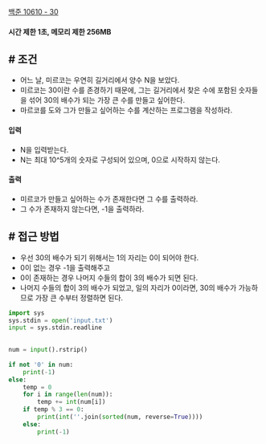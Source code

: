 
[백준 10610 - 30](https://www.acmicpc.net/problem/10610)


#### **시간 제한 1초, 메모리 제한 256MB**


## **# 조건**

- 어느 날, 미르코는 우연히 길거리에서 양수 N을 보았다.
- 미르코는 30이란 수를 존경하기 때문에, 그는 길거리에서 찾은 수에 포함된 숫자들을 섞어 30의 배수가 되는 가장 큰 수를 만들고 싶어한다.
- 마르코를 도와 그가 만들고 싶어하는 수를 계산하는 프로그램을 작성하라.


#### **입력**
- N을 입력받는다.
- N는 최대 10^5개의 숫자로 구성되어 있으며, 0으로 시작하지 않는다.


#### **출력**
- 미르코가 만들고 싶어하는 수가 존재한다면 그 수를 출력하라.
- 그 수가 존재하지 않는다면, -1을 출력하라.



## **# 접근 방법**

- 우선 30의 배수가 되기 위해서는 1의 자리는 0이 되어야 한다.
- 0이 없는 경우 -1을 출력해주고
- 0이 존재하는 경우 나머지 수들의 합이 3의 배수가 되면 된다.
- 나머지 수들의 합이 3의 배수가 되었고, 일의 자리가 0이라면, 30의 배수가 가능하므로 가장 큰 수부터 정렬하면 된다.

```python
import sys  
sys.stdin = open('input.txt')  
input = sys.stdin.readline  

  
num = input().rstrip()  
  
if not '0' in num:  
    print(-1)  
else:  
    temp = 0  
    for i in range(len(num)):  
        temp += int(num[i])  
    if temp % 3 == 0:  
        print(int(''.join(sorted(num, reverse=True))))  
    else:  
        print(-1)
```



